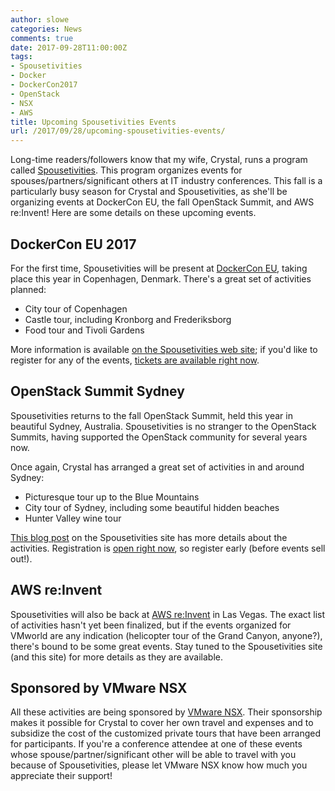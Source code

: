 ```yaml
---
author: slowe
categories: News
comments: true
date: 2017-09-28T11:00:00Z
tags:
- Spousetivities
- Docker
- DockerCon2017
- OpenStack
- NSX
- AWS
title: Upcoming Spousetivities Events
url: /2017/09/28/upcoming-spousetivities-events/
---
```


Long-time readers/followers know that my wife, Crystal, runs a program called [Spousetivities][link-1]. This program organizes events for spouses/partners/significant others at IT industry conferences. This fall is a particularly busy season for Crystal and Spousetivities, as she'll be organizing events at DockerCon EU, the fall OpenStack Summit, and AWS re:Invent! Here are some details on these upcoming events.<!--more-->

## DockerCon EU 2017

For the first time, Spousetivities will be present at [DockerCon EU][link-2], taking place this year in Copenhagen, Denmark. There's a great set of activities planned:

* City tour of Copenhagen
* Castle tour, including Kronborg and Frederiksborg
* Food tour and Tivoli Gardens

More information is available [on the Spousetivities web site][link-4]; if you'd like to register for any of the events, [tickets are available right now][link-3].

## OpenStack Summit Sydney

Spousetivities returns to the fall OpenStack Summit, held this year in beautiful Sydney, Australia. Spousetivities is no stranger to the OpenStack Summits, having supported the OpenStack community for several years now.

Once again, Crystal has arranged a great set of activities in and around Sydney:

* Picturesque tour up to the Blue Mountains
* City tour of Sydney, including some beautiful hidden beaches
* Hunter Valley wine tour

[This blog post][link-6] on the Spousetivities site has more details about the activities. Registration is [open right now][link-5], so register early (before events sell out!).

## AWS re:Invent

Spousetivities will also be back at [AWS re:Invent][link-7] in Las Vegas. The exact list of activities hasn't yet been finalized, but if the events organized for VMworld are any indication (helicopter tour of the Grand Canyon, anyone?), there's bound to be some great events. Stay tuned to the Spousetivities site (and this site) for more details as they are available.

## Sponsored by VMware NSX

All these activities are being sponsored by [VMware NSX][link-8]. Their sponsorship makes it possible for Crystal to cover her own travel and expenses and to subsidize the cost of the customized private tours that have been arranged for participants. If you're a conference attendee at one of these events whose spouse/partner/significant other will be able to travel with you because of Spousetivities, please let VMware NSX know how much you appreciate their support!

[link-1]: http://spousetivities.com/
[link-2]: https://europe-2017.dockercon.com/
[link-3]: https://spousetivities.ticketleap.com/dockercon-copenhagen-2017/
[link-4]: http://spousetivities.com/2017/09/spousetivities-at-dockercon-europe/
[link-5]: https://spousetivities.ticketleap.com/openstack-summit-sydney-2017/dates
[link-6]: http://spousetivities.com/2017/09/join-us-for-year-3-at-openstack-summit/
[link-7]: https://reinvent.awsevents.com/
[link-8]: http://www.vmware.com/products/nsx.html
